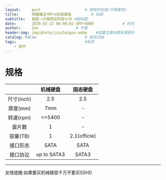 ```yaml
---
layout:     post                    # 使用的布局(不需要改)
title:      荣耀魔法书Pro加装硬盘         # 标题
subtitle:   我是一只被禁足的安小鸟 #副标题
date:       2020-02-15 00:00:02 GMT+0800             # 时间
author:     Zen                 # 作者
header-img: img/photo/jiuzhaigou.webp    #这篇文章标题背景图片
catalog: False                      # 是否归档
tags:                               #标签
    - 技巧
---
```


# 规格
||机械硬盘|固态硬盘|
|:----:|:----:|:----:|
|尺寸(inch)|2.5|2.5||
|厚度(mm)|7mm|-|
|转速(rpm)|<=5400|-|
|盘片数|1|-|
|容量(TB)|1|2.1(officle)|
|接口形态|SATA|SATA|
|接口协议|up to SATA3|SATA3|

----
友情提醒:如果要买机械硬盘千万不要买SSHD
